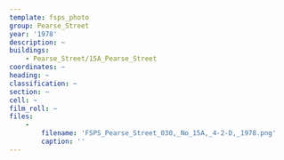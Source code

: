 ```yaml
---
template: fsps_photo
group: Pearse_Street
year: '1978'
description: ~
buildings:
    - Pearse_Street/15A_Pearse_Street
coordinates: ~
heading: ~
classification: ~
section: ~
cell: ~
film_roll: ~
files:
    -
        filename: 'FSPS_Pearse_Street_030,_No_15A,_4-2-D,_1978.png'
        caption: ''
---
```

